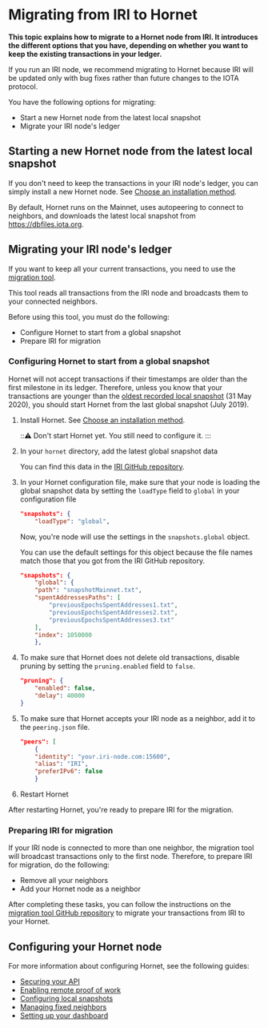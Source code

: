 # Migrating from IRI to Hornet

**This topic explains how to migrate to a Hornet node from IRI. It introduces the different options that you have, depending on whether you want to keep the existing transactions in your ledger.**

If you run an IRI node, we recommend migrating to Hornet because IRI will be updated only with bug fixes rather than future changes to the IOTA protocol.

You have the following options for migrating:

- Start a new Hornet node from the latest local snapshot
- Migrate your IRI node's ledger

## Starting a new Hornet node from the latest local snapshot

If you don't need to keep the transactions in your IRI node's ledger, you can simply install a new Hornet node. See [Choose an installation method](../tutorials/install-hornet.md).

By default, Hornet runs on the Mainnet, uses autopeering to connect to neighbors, and downloads the latest local snapshot from https://dbfiles.iota.org.

## Migrating your IRI node's ledger

If you want to keep all your current transactions, you need to use the [migration tool](https://github.com/acha-bill/iri-db-migration).

This tool reads all transactions from the IRI node and broadcasts them to your connected neighbors.

Before using this tool, you must do the following:

- Configure Hornet to start from a global snapshot
- Prepare IRI for migration

### Configuring Hornet to start from a global snapshot

Hornet will not accept transactions if their timestamps are older than the first milestone in its ledger. Therefore, unless you know that your transactions are younger than the [oldest recorded local snapshot](https://dbfiles.iota.org/?prefix=mainnet/hornet/) (31 May 2020), you should start Hornet from the last global snapshot (July 2019).

1. Install Hornet. See [Choose an installation method](../tutorials/install-hornet.md).

    :::warning:
    Don't start Hornet yet. You still need to configure it.
    :::

2. In your `hornet` directory, add the latest global snapshot data

    You can find this data in the [IRI GitHub repository](https://github.com/iotaledger/iri/tree/dev/src/main/resources).

3. In your Hornet configuration file, make sure that your node is loading the global snapshot data by setting the `loadType` field to `global` in your configuration file

    ```json
    "snapshots": {
        "loadType": "global",
    ```

    Now, you're node will use the settings in the `snapshots.global` object.

    You can use the default settings for this object because the file names match those that you got from the IRI GitHub repository.

    ```json
    "snapshots": {
        "global": {
        "path": "snapshotMainnet.txt",
        "spentAddressesPaths": [
            "previousEpochsSpentAddresses1.txt",
            "previousEpochsSpentAddresses2.txt",
            "previousEpochsSpentAddresses3.txt"
        ],
        "index": 1050000
        },
    ```

4. To make sure that Hornet does not delete old transactions, disable pruning by setting the `pruning.enabled` field to `false`.

    ```json
    "pruning": {
        "enabled": false,
        "delay": 40000
    }
    ```

5. To make sure that Hornet accepts your IRI node as a neighbor, add it to the `peering.json` file.

    ```json
    "peers": [
        {
        "identity": "your.iri-node.com:15600",
        "alias": "IRI",
        "preferIPv6": false
        }
    ```

6. Restart Hornet

After restarting Hornet, you're ready to prepare IRI for the migration.

### Preparing IRI for migration

If your IRI node is connected to more than one neighbor, the migration tool will broadcast transactions only to the first node. Therefore, to prepare IRI for migration, do the following:

- Remove all your neighbors
- Add your Hornet node as a neighbor

After completing these tasks, you can follow the instructions on the [migration tool GitHub repository](https://github.com/acha-bill/iri-db-migration) to migrate your transactions from IRI to your Hornet.

## Configuring your Hornet node

For more information about configuring Hornet, see the following guides:

- [Securing your API](../guides/securing-your-api.md)
- [Enabling remote proof of work](../guides/allowing-remote-pow.md)
- [Configuring local snapshots](../guides/configuring-snapshots.md)
- [Managing fixed neighbors](../guides/managing-neighbors.md)
- [Setting up your dashboard](../guides/setting-up-dashboard.md)
